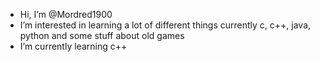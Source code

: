 - Hi, I’m @Mordred1900
- I’m interested in learning a lot of different things currently c, c++, java, python and some stuff about old games
- I’m currently learning c++


<!---
Mordred1900/Mordred1900 is a ✨ special ✨ repository because its `README.md` (this file) appears on your GitHub profile.
You can click the Preview link to take a look at your changes.
--->
